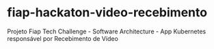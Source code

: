 # fiap-hackaton-video-recebimento
Projeto Fiap Tech Challenge - Software Architecture - App Kubernetes responsável por Recebimento de Vídeo
